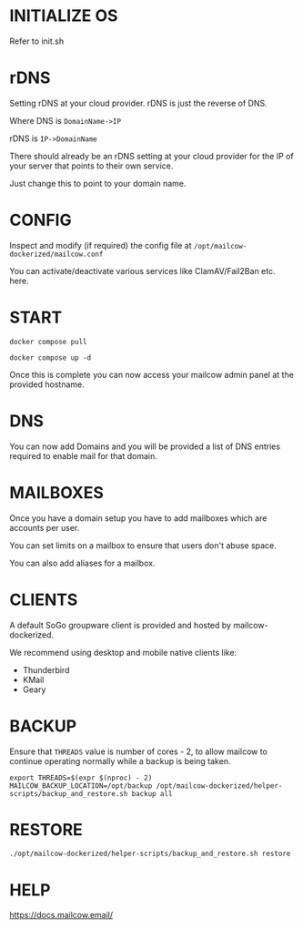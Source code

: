 # INITIALIZE OS

Refer to init.sh

# rDNS

Setting rDNS at your cloud provider. rDNS is just the reverse of DNS.

Where DNS is `DomainName->IP`

rDNS is `IP->DomainName`

There should already be an rDNS setting at your cloud provider for the IP of your server that points to their own service.

Just change this to point to your domain name.

# CONFIG

Inspect and modify (if required) the config file at `/opt/mailcow-dockerized/mailcow.conf`

You can activate/deactivate various services like ClamAV/Fail2Ban etc. here.

# START

```
docker compose pull

docker compose up -d
```

Once this is complete you can now access your mailcow admin panel at the provided hostname.

# DNS

You can now add Domains and you will be provided a list of DNS entries required to enable mail for that domain.

# MAILBOXES

Once you have a domain setup you have to add mailboxes which are accounts per user.

You can set limits on a mailbox to ensure that users don't abuse space.
 
You can also add aliases for a mailbox.

# CLIENTS

A default SoGo groupware client is provided and hosted by mailcow-dockerized.

We recommend using desktop and mobile native clients like:

- Thunderbird
- KMail
- Geary

# BACKUP

Ensure that `THREADS` value is number of cores - 2, to allow mailcow to continue operating normally while a backup is being taken.

```
export THREADS=$(expr $(nproc) - 2)
MAILCOW_BACKUP_LOCATION=/opt/backup /opt/mailcow-dockerized/helper-scripts/backup_and_restore.sh backup all
```

# RESTORE

```
./opt/mailcow-dockerized/helper-scripts/backup_and_restore.sh restore
```

# HELP

https://docs.mailcow.email/
